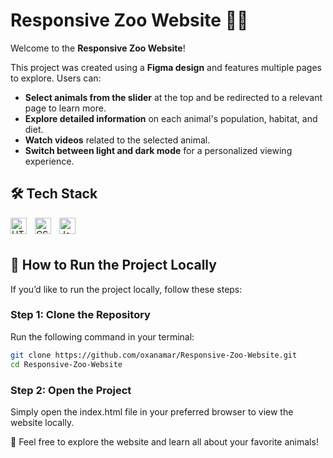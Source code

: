 # Responsive Zoo Website 🐼🦍

Welcome to the **Responsive Zoo Website**!

This project was created using a **Figma design** and features multiple pages to explore. Users can:

- **Select animals from the slider** at the top and be redirected to a relevant page to learn more.
- **Explore detailed information** on each animal's population, habitat, and diet.
- **Watch videos** related to the selected animal.
- **Switch between light and dark mode** for a personalized viewing experience.

## 🛠 Tech Stack
<img align="left" alt="HTML5" width="26px" src="https://cdn.jsdelivr.net/gh/devicons/devicon/icons/html5/html5-original.svg" style="padding-right:10px;" />
<img align="left" alt="CSS3" width="26px" src="https://cdn.jsdelivr.net/gh/devicons/devicon/icons/css3/css3-original.svg" style="padding-right:10px;" />
<img align="left" alt="JavaScript" width="26px" src="https://cdn.jsdelivr.net/gh/devicons/devicon/icons/javascript/javascript-original.svg" style="padding-right:10px;" />

<br></br>

## 🚀 How to Run the Project Locally

If you’d like to run the project locally, follow these steps:

### Step 1: Clone the Repository

Run the following command in your terminal:
```bash
git clone https://github.com/oxanamar/Responsive-Zoo-Website.git
cd Responsive-Zoo-Website
```

### Step 2: Open the Project
Simply open the index.html file in your preferred browser to view the website locally.



🐾 Feel free to explore the website and learn all about your favorite animals!
